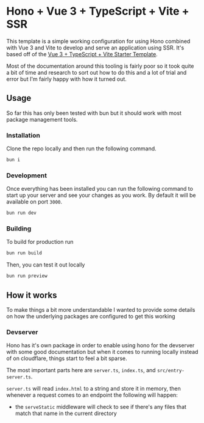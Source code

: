 # Hono + Vue 3 + TypeScript + Vite + SSR

This template is a simple working configuration for using Hono combined with Vue 3 and Vite to develop and serve an application using SSR. It's based off of the [Vue 3 + TypeScript + Vite Starter Template](https://github.com/bluwy/create-vite-extra/tree/master/template-ssr-vue-ts).

Most of the documentation around this tooling is fairly poor so it took quite a bit of time and research to sort out how to do this and a lot of trial and error but I'm fairly happy with how it turned out.

## Usage

So far this has only been tested with bun but it should work with most package management tools.

### Installation

Clone the repo locally and then run the following command.

```bash
bun i
```

### Development

Once everything has been installed you can run the following command to start up your server and see your changes as you work. By default it will be available on port `3000`.

```bash
bun run dev
```

### Building

To build for production run

```bash
bun run build
```

Then, you can test it out locally

```bash
bun run preview
```

## How it works

To make things a bit more understandable I wanted to provide some details on how the underlying packages are configured to get this working

### Devserver

Hono has it's own package in order to enable using hono for the devserver with some good documentation but when it comes to running locally instead of on cloudflare, things start to feel a bit sparse.

The most important parts here are `server.ts`, `index.ts`, and `src/entry-server.ts`.

`server.ts` will read `index.html` to a string and store it in memory, then whenever a request comes to an endpoint the following will happen:

- the `serveStatic` middleware will check to see if there's any files that match that name in the current directory